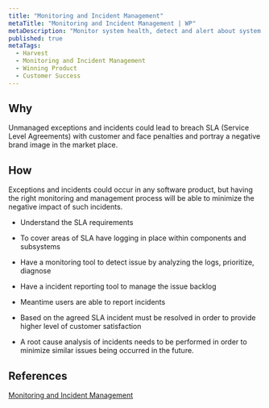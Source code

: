 ```yaml
---
title: "Monitoring and Incident Management"
metaTitle: "Monitoring and Incident Management | WP"
metaDescription: "Monitor system health, detect and alert about system malfunctions and failures. While exception monitoring deals with problems within the product, incident management deals with problems on the larger stack of software and hardware."
published: true
metaTags:
  - Harvest
  - Monitoring and Incident Management
  - Winning Product
  - Customer Success
---
```



## Why
Unmanaged exceptions and incidents could lead to breach SLA (Service Level Agreements) with customer and face penalties and portray a negative brand image in the market place. 


## How
Exceptions and incidents could occur in any software product, but having the right monitoring and management process will be able to minimize the negative impact of such incidents.

- Understand the SLA requirements

- To cover areas of SLA have logging in place within components and subsystems

- Have a monitoring tool to detect issue by analyzing the logs, prioritize, diagnose

- Have a incident reporting tool to manage the issue backlog

- Meantime users are able to report incidents 

- Based on the agreed SLA incident must be resolved in order to provide higher level of customer satisfaction

- A root cause analysis of incidents needs to be performed in order to minimize similar issues being occurred in the future.


## References
[Monitoring and Incident Management](https://logz.io/blog/monitoring-and-incident-management/)
